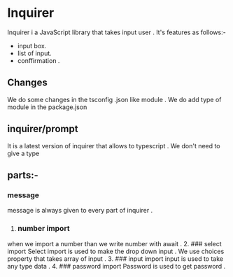 #  Inquirer
Inquirer i a JavaScript library that takes input user .
It's features as follows:-
- input box. 
- list of input.
- conffirmation .
## Changes 
We  do some changes in the tsconfig .json like module .
We do add type of module in the package.json
## inquirer/prompt 
It is a latest version of inquirer that allows to typescript . We don't need to give a type
## parts:-
### message 
message is always given to every part of inquirer .
 1. ### number import
 when we import a number than we write number with await .
 2. ### select import 
Select import is used to make the drop down input . We use choices property that takes array of input . 
3. ### input import 
input is used to take any type data . 
4. ### password import 
Password is used to get password .



